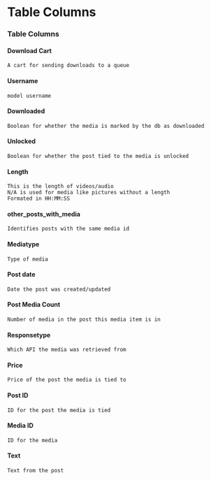 # Table Columns

### Table Columns

#### Download Cart&#x20;

```
A cart for sending downloads to a queue
```

#### Username

```
model username
```

#### Downloaded

```
Boolean for whether the media is marked by the db as downloaded
```

#### Unlocked

```
Boolean for whether the post tied to the media is unlocked
```

#### Length

```
This is the length of videos/audio
N/A is used for media like pictures without a length
Formated in HH:MM:SS
```

#### other\_posts\_with\_media

```
Identifies posts with the same media id
```

#### Mediatype

```
Type of media
```

#### Post date

```
Date the post was created/updated
```

#### Post Media Count

```
Number of media in the post this media item is in
```

#### Responsetype

```
Which API the media was retrieved from
```

#### Price

```
Price of the post the media is tied to
```

#### Post ID

```
ID for the post the media is tied
```

#### Media ID

```
ID for the media
```

#### Text

```
Text from the post
```
